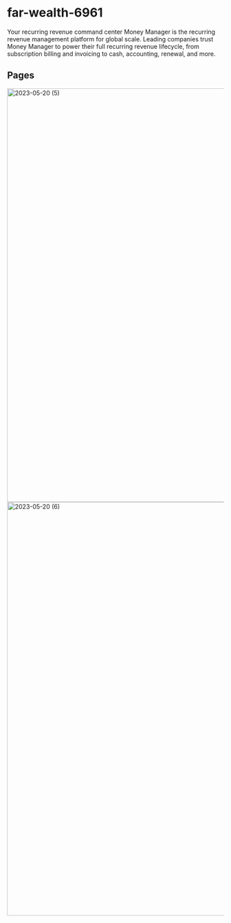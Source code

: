 # far-wealth-6961

Your recurring revenue command center Money Manager is the recurring revenue management platform for global scale. Leading companies trust Money Manager to power their full recurring revenue lifecycle, from subscription billing and invoicing to cash, accounting, renewal, and more.

## Pages

<img width="960" alt="2023-05-20 (5)" src="https://github.com/bisht1418/Money-Manager/assets/112753461/af402690-2e7e-4e7a-ac64-f174edfa1bd4">
</br>
<img width="960" alt="2023-05-20 (6)" src="https://github.com/bisht1418/Money-Manager/assets/112753461/7be94a26-7918-4af7-9f82-333cb8a96a1e">
</br
<img width="960" alt="2023-05-20 (7)" src="https://github.com/bisht1418/Money-Manager/assets/112753461/d295d5b0-2286-4ffe-8e77-7509389a6236">
